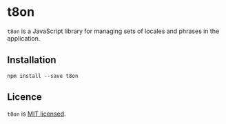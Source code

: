 # t8on

`t8on` is a JavaScript library for managing sets of locales and phrases in the application.

## Installation

`npm install --save t8on`

## Licence

`t8on` is [MIT licensed](https://github.com/Oopscurity/t8on/blob/master/LICENSE).

